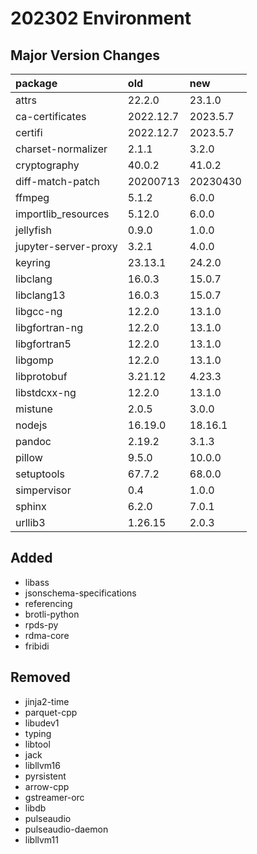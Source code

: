 # 202302 Environment

## Major Version Changes

| package              | old       | new      |
|:---------------------|:----------|:---------|
| attrs                | 22.2.0    | 23.1.0   |
| ca-certificates      | 2022.12.7 | 2023.5.7 |
| certifi              | 2022.12.7 | 2023.5.7 |
| charset-normalizer   | 2.1.1     | 3.2.0    |
| cryptography         | 40.0.2    | 41.0.2   |
| diff-match-patch     | 20200713  | 20230430 |
| ffmpeg               | 5.1.2     | 6.0.0    |
| importlib_resources  | 5.12.0    | 6.0.0    |
| jellyfish            | 0.9.0     | 1.0.0    |
| jupyter-server-proxy | 3.2.1     | 4.0.0    |
| keyring              | 23.13.1   | 24.2.0   |
| libclang             | 16.0.3    | 15.0.7   |
| libclang13           | 16.0.3    | 15.0.7   |
| libgcc-ng            | 12.2.0    | 13.1.0   |
| libgfortran-ng       | 12.2.0    | 13.1.0   |
| libgfortran5         | 12.2.0    | 13.1.0   |
| libgomp              | 12.2.0    | 13.1.0   |
| libprotobuf          | 3.21.12   | 4.23.3   |
| libstdcxx-ng         | 12.2.0    | 13.1.0   |
| mistune              | 2.0.5     | 3.0.0    |
| nodejs               | 16.19.0   | 18.16.1  |
| pandoc               | 2.19.2    | 3.1.3    |
| pillow               | 9.5.0     | 10.0.0   |
| setuptools           | 67.7.2    | 68.0.0   |
| simpervisor          | 0.4       | 1.0.0    |
| sphinx               | 6.2.0     | 7.0.1    |
| urllib3              | 1.26.15   | 2.0.3    |

## Added

- libass
- jsonschema-specifications
- referencing
- brotli-python
- rpds-py
- rdma-core
- fribidi

## Removed

- jinja2-time
- parquet-cpp
- libudev1
- typing
- libtool
- jack
- libllvm16
- pyrsistent
- arrow-cpp
- gstreamer-orc
- libdb
- pulseaudio
- pulseaudio-daemon
- libllvm11
